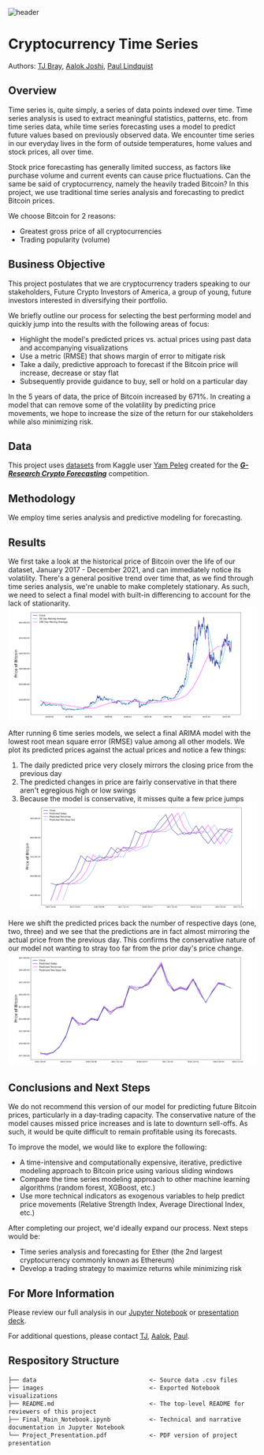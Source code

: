 ![header](https://i.ibb.co/kHXgpXS/Bitcoin-Banner-1900-x-500.jpg)

# Cryptocurrency Time Series
Authors: [TJ Bray](https://www.linkedin.com/in/thomas-tj-bray-24499354/), [Aalok Joshi](https://www.linkedin.com/in/aalokjoshi113/), [Paul Lindquist](https://www.linkedin.com/in/paul-lindquist/)

## Overview
Time series is, quite simply, a series of data points indexed over time. Time series analysis is used to extract meaningful statistics, patterns, etc. from time series data, while time series forecasting uses a model to predict future values based on previously observed data. We encounter time series in our everyday lives in the form of outside temperatures, home values and stock prices, all over time.

Stock price forecasting has generally limited success, as factors like purchase volume and current events can cause price fluctuations. Can the same be said of cryptocurrency, namely the heavily traded Bitcoin? In this project, we use traditional time series analysis and forecasting to predict Bitcoin prices.

We choose Bitcoin for 2 reasons:
- Greatest gross price of all cryptocurrencies
- Trading popularity (volume)

## Business Objective
This project postulates that we are cryptocurrency traders speaking to our stakeholders, Future Crypto Investors of America, a group of young, future investors interested in diversifying their portfolio.

We briefly outline our process for selecting the best performing model and quickly jump into the results with the following areas of focus:
- Highlight the model's predicted prices vs. actual prices using past data and accompanying visualizations
- Use a metric (RMSE) that shows margin of error to mitigate risk
- Take a daily, predictive approach to forecast if the Bitcoin price will increase, decrease or stay flat
- Subsequently provide guidance to buy, sell or hold on a particular day

In the 5 years of data, the price of Bitcoin increased by 671%. In creating a model that can remove some of the volatility by predicting price movements, we hope to increase the size of the return for our stakeholders while also minimizing risk.

## Data
This project uses [datasets](https://www.kaggle.com/yamqwe/cryptocurrency-extra-data-bitcoin) from Kaggle user [Yam Peleg](https://www.kaggle.com/yamqwe) created for the ***[G-Research Crypto Forecasting](https://www.kaggle.com/c/g-research-crypto-forecasting)*** competition.

## Methodology
We employ time series analysis and predictive modeling for forecasting.

## Results
We first take a look at the historical price of Bitcoin over the life of our dataset, January 2017 - December 2021, and can immediately notice its volatility. There's a general positive trend over time that, as we find through time series analysis, we're unable to make completely stationary. As such, we need to select a final model with built-in differencing to account for the lack of stationarity.
![predictions](./images/HistoricalPriceChart.png)

After running 6 time series models, we select a final ARIMA model with the lowest root mean square error (RMSE) value among all other models. We plot its predicted prices against the actual prices and notice a few things:
1. The daily predicted price very closely mirrors the closing price from the previous day
2. The predicted changes in price are fairly conservative in that there aren't egregious high or low swings
3. Because the model is conservative, it misses quite a few price jumps
![predictions](./images/PredictionsChart.png)

Here we shift the predicted prices back the number of respective days (one, two, three) and we see that the predictions are in fact almost mirroring the actual price from the previous day. This confirms the conservative nature of our model not wanting to stray too far from the prior day's price change.
![overlap](./images/OverlapChart.png)

## Conclusions and Next Steps
We do not recommend this version of our model for predicting future Bitcoin prices, particularly in a day-trading capacity. The conservative nature of the model causes missed price increases and is late to downturn sell-offs. As such, it would be quite difficult to remain profitable using its forecasts.

To improve the model, we would like to explore the following:
- A time-intensive and computationally expensive, iterative, predictive modeling approach to Bitcoin price using various sliding windows
- Compare the time series modeling approach to other machine learning algorithms (random forest, XGBoost, etc.)
- Use more technical indicators as exogenous variables to help predict price movements (Relative Strength Index, Average Directional Index, etc.)

After completing our project, we'd ideally expand our process. Next steps would be:
- Time series analysis and forecasting for Ether (the 2nd largest cryptocurrency commonly known as Ethereum)
- Develop a trading strategy to maximize returns while minimizing risk

## For More Information
Please review our full analysis in our [Jupyter Notebook](Final_Main_Notebook.ipynb) or [presentation deck](Project_Presentation.pdf).

For additional questions, please contact [TJ](https://www.linkedin.com/in/thomas-tj-bray-24499354/), [Aalok](https://www.linkedin.com/in/aalokjoshi113/), [Paul](https://www.linkedin.com/in/paul-lindquist/).

## Respository Structure
```
├── data                                <- Source data .csv files
├── images                              <- Exported Notebook visualizations
├── README.md                           <- The top-level README for reviewers of this project
├── Final_Main_Notebook.ipynb           <- Technical and narrative documentation in Jupyter Notebook
└── Project_Presentation.pdf            <- PDF version of project presentation
```

